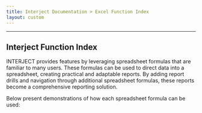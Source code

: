 ```yaml
---
title: Interject Documentation > Excel Function Index
layout: custom
---
```

* * *

##  **Interject Function Index**

  


INTERJECT provides features by leveraging spreadsheet formulas that are familiar to many users. These formulas can be used to direct data into a spreadsheet, creating practical and adaptable reports. By adding report drills and navigation through additional spreadsheet formulas, these reports become a comprehensive reporting solution. 

Below present demonstrations of how each spreadsheet formula can be used: 


  


  


  

